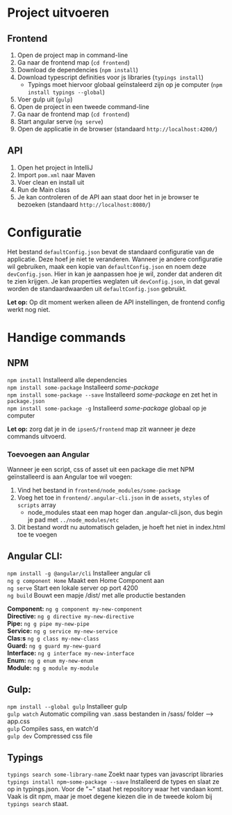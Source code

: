 # Project uitvoeren
## Frontend
1. Open de project map in command-line
1. Ga naar de frontend map (`cd frontend`)
1. Download de dependencies (`npm install`)
1. Download typescript definities voor js libraries (`typings install`)
    * Typings moet hiervoor globaal geïnstaleerd zijn op je computer (`npm install typings --global`)
1. Voer gulp uit (`gulp`)
1. Open de project in een tweede command-line
1. Ga naar de frontend map (`cd frontend`)
1. Start angular serve (`ng serve`)
1. Open de applicatie in de browser (standaard `http://localhost:4200/`)

## API
1. Open het project in IntelliJ
1. Import `pom.xml` naar Maven
1. Voer clean en install uit
1. Run de Main class
1. Je kan controleren of de API aan staat door het in je browser te bezoeken (standaard `http://localhost:8080/`)

# Configuratie
Het bestand `defaultConfig.json` bevat de standaard configuratie van de applicatie. Deze hoef je niet te veranderen.
Wanneer je andere configuratie wil gebruiken, maak een kopie van `defaultConfig.json` en noem deze `devConfig.json`.
Hier in kan je aanpassen hoe je wil, zonder dat anderen dit te zien krijgen.
Je kan properties weglaten uit `devConfig.json`, in dat geval worden de standaardwaarden uit `defaultConfig.json` gebruikt.

__Let op:__ Op dit moment werken alleen de API instellingen, de frontend config werkt nog niet.

# Handige commands
## NPM
`npm install` Installeerd alle dependencies  
`npm install some-package` Installeerd _some-package_  
`npm install some-package --save` Installeerd _some-package_ en zet het in `package.json`  
`npm install some-package -g` Installeerd _some-package_ globaal op je computer

__Let op:__ zorg dat je in de `ipsen5/frontend` map zit wanneer je deze commands uitvoerd.

### Toevoegen aan Angular
Wanneer je een script, css of asset uit een package die met NPM geïnstalleerd is aan Angular toe wil voegen:
1. Vind het bestand in `frontend/node_modules/some-package`
1. Voeg het toe in `frontend/.angular-cli.json` in de `assets`, `styles` of `scripts` array
    * node_modules staat een map hoger dan .angular-cli.json, dus begin je pad met `../node_modules/etc`
1. Dit bestand wordt nu automatisch geladen, je hoeft het niet in index.html toe te voegen

## Angular CLI:
`npm install -g @angular/cli` Installeer angular cli  
`ng g component Home` Maakt een Home Component aan  
`ng serve` Start een lokale server op port 4200  
`ng build` Bouwt een mapje /dist/ met alle productie bestanden

__Component:__	`ng g component my-new-component`  
__Directive:__	`ng g directive my-new-directive`  
__Pipe:__		`ng g pipe my-new-pipe`  
__Service:__	`ng g service my-new-service`  
__Clas:s__		`ng g class my-new-class`  
__Guard:__		`ng g guard my-new-guard`  
__Interface:__	`ng g interface my-new-interface`  
__Enum:__		`ng g enum my-new-enum`  
__Module:__		`ng g module my-module`  

## Gulp:
`npm install --global gulp`  Installeer gulp  
`gulp watch` Automatic compiling van .sass bestanden in /sass/ folder --> app.css  
`gulp` Compiles sass, en watch'd  
`gulp dev` Compressed css file  

## Typings
`typings search some-library-name` Zoekt naar types van javascript libraries  
`typings install npm~some-package --save` Installeerd de types en slaat ze op in typings.json. Voor de "~" staat het repository waar het vandaan komt. Vaak is dit npm, maar je moet degene kiezen die in de tweede kolom bij `typings search` staat.
